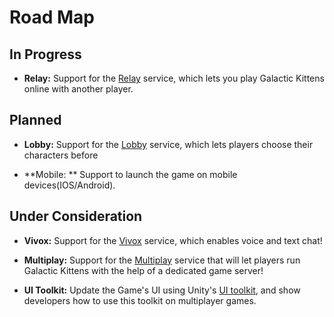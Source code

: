 # Road Map

## In Progress
* **Relay:** Support for the [Relay](https://unity.com/products/relay)  service, which lets you play Galactic Kittens online with another player.

## Planned
* **Lobby:** Support for the [Lobby](https://unity.com/products/lobby) service, which lets players choose their characters before

* **Mobile: ** Support to launch the game on mobile devices(IOS/Android).

## Under Consideration
* **Vivox:** Support for the [Vivox](https://unity.com/products/vivox) service, which enables voice and text chat!

* **Multiplay:** Support for the [Multiplay](https://unity.com/products/multiplay) service that will let players run Galactic Kittens with the help of a dedicated game server!
  
* **UI Toolkit:** Update the Game's UI using Unity's [UI toolkit](https://docs.unity3d.com/Manual/UIElements.html), and show developers how to use this toolkit on multiplayer games.